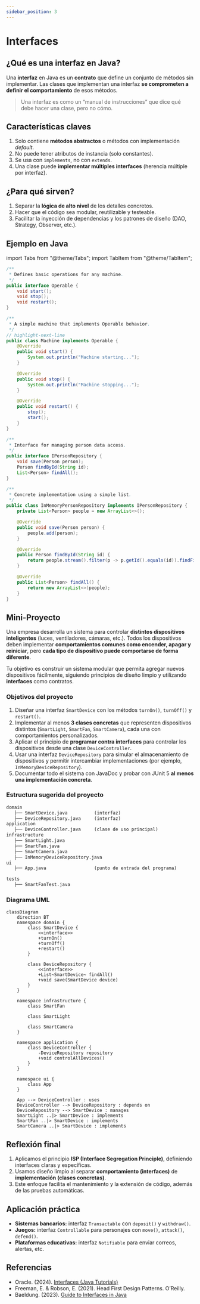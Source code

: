 ```yaml
---
sidebar_position: 3
---
```


# Interfaces

## ¿Qué es una interfaz en Java?

Una **interfaz** en Java es un **contrato** que define un conjunto de métodos sin implementar. Las clases que implementan una interfaz **se comprometen a definir el comportamiento** de esos métodos.

> Una interfaz es como un “manual de instrucciones” que dice qué debe hacer una clase, pero no cómo.

## Características claves

1. Solo contiene **métodos abstractos** o métodos con implementación *default*.
2. No puede tener atributos de instancia (solo constantes).
3. Se usa con `implements`, no con `extends`.
4. Una clase puede **implementar múltiples interfaces** (herencia múltiple por interfaz).

## ¿Para qué sirven?

1. Separar la **lógica de alto nivel** de los detalles concretos.
2. Hacer que el código sea modular, reutilizable y testeable.
3. Facilitar la inyección de dependencias y los patrones de diseño (DAO, Strategy, Observer, etc.).

## Ejemplo en Java

import Tabs from "@theme/Tabs";
import TabItem from "@theme/TabItem";

<Tabs>
<TabItem value="java1" label="Ejemplo básico">

```java title="Operable.java" showLineNumbers
/**
 * Defines basic operations for any machine.
 */
public interface Operable {
    void start();
    void stop();
    void restart();
}
```

```java title="Machine.java" showLineNumbers
/**
 * A simple machine that implements Operable behavior.
 */
// highlight-next-line
public class Machine implements Operable {
    @Override
    public void start() {
        System.out.println("Machine starting...");
    }

    @Override
    public void stop() {
        System.out.println("Machine stopping...");
    }

    @Override
    public void restart() {
        stop();
        start();
    }
}
```

</TabItem>
<TabItem value="java2" label="Ejemplo intermedio">

```java title="IPersonRepository.java" showLineNumbers
/**
 * Interface for managing person data access.
 */
public interface IPersonRepository {
    void save(Person person);
    Person findById(String id);
    List<Person> findAll();
}
```

```java title="InMemoryPersonRepository.java" showLineNumbers
/**
 * Concrete implementation using a simple list.
 */
public class InMemoryPersonRepository implements IPersonRepository {
    private List<Person> people = new ArrayList<>();

    @Override
    public void save(Person person) {
        people.add(person);
    }

    @Override
    public Person findById(String id) {
        return people.stream().filter(p -> p.getId().equals(id)).findFirst().orElse(null);
    }

    @Override
    public List<Person> findAll() {
        return new ArrayList<>(people);
    }
}
```

</TabItem>
</Tabs>

## Mini-Proyecto

Una empresa desarrolla un sistema para controlar **distintos dispositivos inteligentes** (luces, ventiladores, cámaras, etc.). Todos los dispositivos deben implementar **comportamientos comunes como encender, apagar y reiniciar**, pero **cada tipo de dispositivo puede comportarse de forma diferente**.

Tu objetivo es construir un sistema modular que permita agregar nuevos dispositivos fácilmente, siguiendo principios de diseño limpio y utilizando **interfaces** como contratos.

### Objetivos del proyecto

1. Diseñar una interfaz `SmartDevice` con los métodos `turnOn()`, `turnOff()` y `restart()`.
2. Implementar al menos **3 clases concretas** que representen dispositivos distintos (`SmartLight`, `SmartFan`, `SmartCamera`), cada una con comportamientos personalizados.
3. Aplicar el principio de **programar contra interfaces** para controlar los dispositivos desde una clase `DeviceController`.
4. Usar una interfaz `DeviceRepository` para simular el almacenamiento de dispositivos y permitir intercambiar implementaciones (por ejemplo, `InMemoryDeviceRepository`).
5. Documentar todo el sistema con JavaDoc y probar con JUnit 5 **al menos una implementación concreta**.

### Estructura sugerida del proyecto

```txt
domain
   ├── SmartDevice.java          (interfaz)
   ├── DeviceRepository.java     (interfaz)
application
   ├── DeviceController.java     (clase de uso principal)
infrastructure
   ├── SmartLight.java
   ├── SmartFan.java
   ├── SmartCamera.java
   ├── InMemoryDeviceRepository.java
ui
   ├── App.java                  (punto de entrada del programa)

tests
   ├── SmartFanTest.java
```

### Diagrama UML

```mermaid
classDiagram 
    direction BT
    namespace domain {
        class SmartDevice {
            <<interface>>
            +turnOn()
            +turnOff()
            +restart()
        }

        class DeviceRepository {
            <<interface>>
            +List~SmartDevice~ findAll()
            +void save(SmartDevice device)
        }
    }

    namespace infrastructure {
        class SmartFan

        class SmartLight

        class SmartCamera
    }

    namespace application {
        class DeviceController {
            -DeviceRepository repository
            +void controlAllDevices()
        }
    }

    namespace ui {
        class App
    }

    App --> DeviceController : uses
    DeviceController --> DeviceRepository : depends on
    DeviceRepository --> SmartDevice : manages
    SmartLight ..|> SmartDevice : implements
    SmartFan ..|> SmartDevice : implements
    SmartCamera ..|> SmartDevice : implements
```

## Reflexión final

1. Aplicamos el principio **ISP (Interface Segregation Principle)**, definiendo interfaces claras y específicas.
2. Usamos diseño limpio al separar **comportamiento (interfaces)** de **implementación (clases concretas)**.
3. Este enfoque facilita el mantenimiento y la extensión de código, además de las pruebas automáticas.

## Aplicación práctica

- **Sistemas bancarios:** interfaz `Transactable` con `deposit()` y `withdraw()`.
- **Juegos:** interfaz `Controllable` para personajes con `move()`, `attack()`, `defend()`.
- **Plataformas educativas:** interfaz `Notifiable` para enviar correos, alertas, etc.

## Referencias

- Oracle. (2024). [Interfaces (Java Tutorials)](https://docs.oracle.com/javase/tutorial/java/IandI/createinterface.html)
- Freeman, E. & Robson, E. (2021). Head First Design Patterns. O’Reilly.
- Baeldung. (2023). [Guide to Interfaces in Java](https://www.baeldung.com/java-interfaces)

